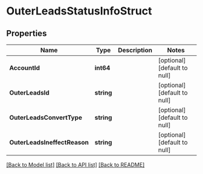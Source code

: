 # OuterLeadsStatusInfoStruct

## Properties
Name | Type | Description | Notes
------------ | ------------- | ------------- | -------------
**AccountId** | **int64** |  | [optional] [default to null]
**OuterLeadsId** | **string** |  | [optional] [default to null]
**OuterLeadsConvertType** | **string** |  | [optional] [default to null]
**OuterLeadsIneffectReason** | **string** |  | [optional] [default to null]

[[Back to Model list]](../README.md#documentation-for-models) [[Back to API list]](../README.md#documentation-for-api-endpoints) [[Back to README]](../README.md)


